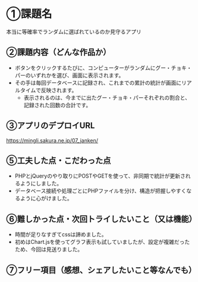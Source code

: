 # ①課題名
本当に等確率でランダムに選ばれているのか見守るアプリ

## ②課題内容（どんな作品か）
- ボタンをクリックするたびに、コンピューターがランダムにグー・チョキ・パーのいずれかを選び、画面に表示されます。
- その手は毎回データベースに記録され、これまでの累計の統計が画面にリアルタイムで反映されます。
  - 表示されるのは、今までに出たグー・チョキ・パーそれぞれの割合と、記録された回数の合計です。

## ③アプリのデプロイURL
https://mingli.sakura.ne.jp/07_janken/

## ⑤工夫した点・こだわった点
- PHPとjQueryのやり取りにPOSTやGETを使って、非同期で統計が更新されるようにしました。
- データベース接続や処理ごとにPHPファイルを分け、構造が把握しやすくなるように心がけました。

## ⑥難しかった点・次回トライしたいこと（又は機能）
- 時間が足りなすぎてcssは諦めました。
- 初めはChart.jsを使ってグラフ表示も試していましたが、設定が複雑だったため、今回は見送りました。

## ⑦フリー項目（感想、シェアしたいこと等なんでも）
